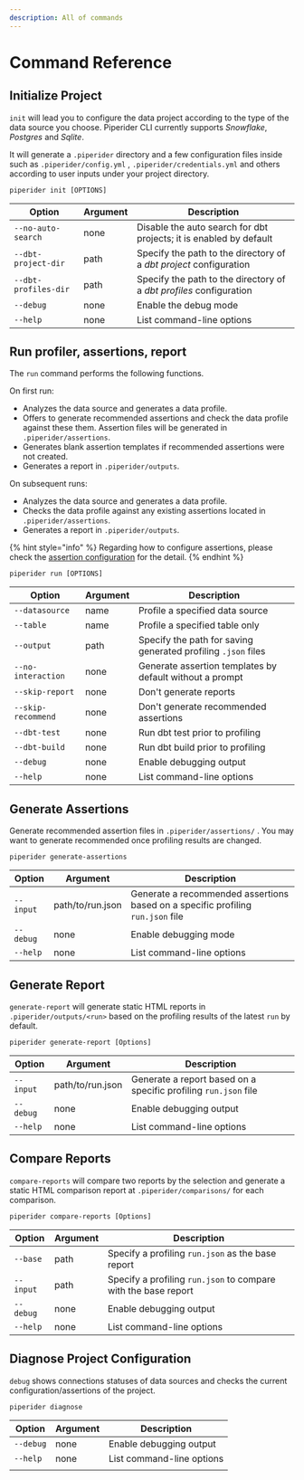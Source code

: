 ```yaml
---
description: All of commands
---
```


# Command Reference

## Initialize Project

`init` will lead you to configure the data project according to the type of the data source you choose. Piperider CLI currently supports _Snowflake_, _Postgres_ and _Sqlite_.

It will generate a `.piperider` directory and a few configuration files inside such as `.piperider/config.yml` , `.piperider/credentials.yml` and others according to user inputs under your project directory.

```shell
piperider init [OPTIONS]
```

| Option               | Argument | Description                                                         |
| -------------------- | -------- | ------------------------------------------------------------------- |
| `--no-auto-search`   | none     | Disable the auto search for dbt projects; it is enabled by default  |
| `--dbt-project-dir`  | path     | Specify the path to the directory of a _dbt project_ configuration  |
| `--dbt-profiles-dir` | path     | Specify the path to the directory of a _dbt profiles_ configuration |
| `--debug`            | none     | Enable the debug mode                                               |
| `--help`             | none     | List command-line options                                           |

## Run profiler, assertions, report

The `run` command performs the following functions.

On first run:

* Analyzes the data source and generates a data profile.
* Offers to generate recommended assertions and check the data profile against these them. Assertion files will be generated in `.piperider/assertions`.
* Generates blank assertion templates if recommended assertions were not created.
* Generates a report in `.piperider/outputs`.

On subsequent runs:

* Analyzes the data source and generates a data profile.
* Checks the data profile against any existing assertions located in `.piperider/assertions`.
* Generates a report in `.piperider/outputs`.

{% hint style="info" %}
Regarding how to configure assertions, please check the [assertion configuration](data-quality-assertions/assertion-configuration.md) for the detail.
{% endhint %}

```shell
piperider run [OPTIONS]
```

| Option             | Argument | Description                                                   |
| ------------------ | -------- | ------------------------------------------------------------- |
| `--datasource`     | name     | Profile a specified data source                               |
| `--table`          | name     | Profile a specified table only                                |
| `--output`         | path     | Specify the path for saving generated profiling `.json` files |
| `--no-interaction` | none     | Generate assertion templates by default without a prompt      |
| `--skip-report`    | none     | Don't generate reports                                        |
| `--skip-recommend` | none     | Don't generate recommended assertions                         |
| `--dbt-test`       | none     | Run dbt test prior to profiling                               |
| `--dbt-build`      | none     | Run dbt build prior to profiling                              |
| `--debug`          | none     | Enable debugging output                                       |
| `--help`           | none     | List command-line options                                     |

## Generate Assertions

Generate recommended assertion files in `.piperider/assertions/` . You may want to generate recommended once profiling results are changed.

```
piperider generate-assertions
```

| Option    | Argument         | Description                                                                     |
| --------- | ---------------- | ------------------------------------------------------------------------------- |
| `--input` | path/to/run.json | Generate a recommended assertions based on a specific profiling `run.json` file |
| `--debug` | none             | Enable debugging mode                                                           |
| `--help`  | none             | List command-line options                                                       |

## Generate Report

`generate-report` will generate static HTML reports in `.piperider/outputs/<run>` based on the profiling results of the latest `run` by default.

```shell
piperider generate-report [Options]
```

| Option    | Argument         | Description                                                     |
| --------- | ---------------- | --------------------------------------------------------------- |
| `--input` | path/to/run.json | Generate a report based on a specific profiling `run.json` file |
| `--debug` | none             | Enable debugging output                                         |
| `--help`  | none             | List command-line options                                       |

## Compare Reports

`compare-reports` will compare two reports by the selection and generate a static HTML comparison report at `.piperider/comparisons/` for each comparison.

```shell
piperider compare-reports [Options]
```

| Option    | Argument | Description                                                    |
| --------- | -------- | -------------------------------------------------------------- |
| `--base`  | path     | Specify a profiling `run.json` as the base report              |
| `--input` | path     | Specify a profiling `run.json` to compare with the base report |
| `--debug` | none     | Enable debugging output                                        |
| `--help`  | none     | List command-line options                                      |

## Diagnose Project Configuration

`debug` shows connections statuses of data sources and checks the current configuration/assertions of the project.

```shell
piperider diagnose
```

| Option    | Argument | Description               |
| --------- | -------- | ------------------------- |
| `--debug` | none     | Enable debugging output   |
| `--help`  | none     | List command-line options |
|           |          |                           |
